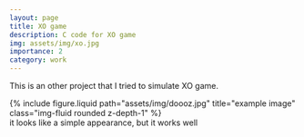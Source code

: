 ```yaml
---
layout: page
title: XO game
description: C code for XO game
img: assets/img/xo.jpg
importance: 2
category: work
---
```


This is an other project that I tried to simulate XO game.


<div class="row">
    <div class="col-sm mt-3 mt-md-0">
        {% include figure.liquid path="assets/img/doooz.jpg" title="example image" class="img-fluid rounded z-depth-1" %}
    </div>

</div>

<div class="caption">
      it looks like a simple appearance, but it works well
</div>

